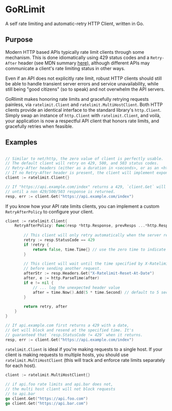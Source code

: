 # GoRLimit

A self rate limiting and automatic-retry HTTP Client, written in Go.

## Purpose

Modern HTTP based APIs typically rate limit clients through some mechanism. This is done idiomatically using 429 status codes and a `Retry-After` header (see MDN summary [here](https://developer.mozilla.org/en-US/docs/Web/HTTP/Headers/Retry-After)), although different APIs may communicate a client's rate limiting status in other ways.

Even if an API does not explicitly rate limit, robust HTTP clients should still be able to handle transient server errors and service unavailability, while still being "good citizens" (so to speak) and not overwhelm the API servers.

GoRlimit makes honoring rate limits and gracefully retrying requests painless, via `ratelimit.Client` and `ratelimit.MultiHostClient`. Both HTTP clients provide an identical interface to the standard library's `http.Client`. Simply swap an instance of `http.Client` with `ratelimit.Client`, and voilà, your application is now a respectful API client that honors rate limits, and gracefully retries when feasible.

## Examples

```go

// Similar to net/http, the zero value of client is perfectly usable.
// The default client will retry on 429, 500, and 503 status codes.
// Retry-After headers (either as a duration in <seconds>, or as an <http-date>) will be honored.
// If no Retry-After header is present, the client will implement exponential backoff.
client := ratelimit.Client{}

// If "https://api.example.com/index" returns a 429, `client.Get` will wait and retry as appropriate
// until a non 429/500/503 response is returned.
resp, err := client.Get("https://api.example.com/index")
```

If you know how your API rate limits clients, you can implement a custom `RetryAfterPolicy` to configure your client.
```go
client := ratelimit.Client{
    RetryAfterPolicy: func(resp *http.Response, prevResps ...*http.Response) (bool, time.Time) {
    
        // This client will only retry automatically when the server responds with a 429,
        retry := resp.StatusCode == 429
        if !retry {
            return false, time.Time{} // use the zero time to indicate no waiting
        }
        
        // This client will wait until the time specified by X-Ratelimit-Reset-At-Date header
        // before sending another request.
        afterStr := resp.Headers.Get("X-Ratelimit-Reset-At-Date")
        after, e := http.ParseTime(after)
        if e != nil {
            // ... log the unexpected header value
            after = time.Now().Add(5 * time.Second) // default to 5 seconds in the future
        }
        
        return retry, after
    }
}

// If api.example.com first returns a 429 with a date,
// Get will block and resend at the specified time. It's
// guaranteed that `resp.StatusCode != 429` when it returns.
resp, err := client.Get("https://api.example.com/index")
```

`ratelimit.Client` is ideal if you're making requests to a single host. If your client is making requests to multiple hosts, you should use `ratelimit.MultiHostClient` (this will track and enforce rate limits separately for each host).

```go
client := ratelimit.MultiHostClient{}

// if api.foo rate limits and api.bar does not,
// the multi host client will not block requests
// to api.bar
go client.Get("https://api.foo.com") 
go client.Get("https://api.bar.com")
```
